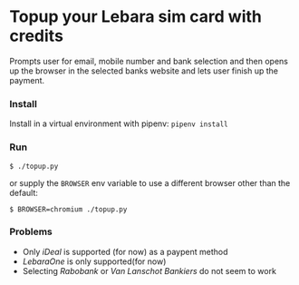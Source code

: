 # Topup your Lebara sim card with credits

Prompts user for email, mobile number and bank selection and then opens up the browser in the selected banks website and lets user finish up the payment.

### Install
Install in a virtual environment with pipenv:
`pipenv install`

### Run
```
$ ./topup.py
```

or supply the `BROWSER` env variable to use a different browser other than the default:
```
$ BROWSER=chromium ./topup.py
```

### Problems
* Only _iDeal_ is supported (for now) as a paypent method
* _LebaraOne_ is only supported(for now)
* Selecting _Rabobank_ or _Van Lanschot Bankiers_ do not seem to work

